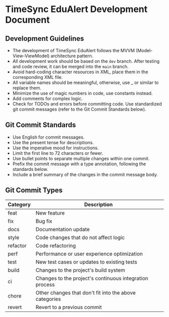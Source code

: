 # TimeSync EduAlert Development Document

## Development Guidelines
- The development of TimeSync EduAlert follows the MVVM (Model-View-ViewModel) architecture pattern.
- All development work should be based on the `dev` branch. After testing and code review, it can be merged into the `main` branch.
- Avoid hard-coding character resources in XML, place them in the corresponding XML file.
- All variable names should be meaningful, otherwise, use _ or similar to replace them.
- Minimize the use of magic numbers in code, use constants instead.
- Add comments for complex logic.
- Check for TODOs and errors before committing code. Use standardized git commit messages (refer to the Git Commit Standards below).

## Git Commit Standards
- Use English for commit messages.
- Use the present tense for descriptions.
- Use the imperative mood for instructions.
- Limit the first line to 72 characters or fewer.
- Use bullet points to separate multiple changes within one commit.
- Prefix the commit message with a type annotation, following the standards below.
- Include a brief summary of the changes in the commit message body.

## Git Commit Types
| Category | Description                     |
|----------|---------------------------------|
| feat     | New feature                     |
| fix      | Bug fix                         |
| docs     | Documentation update             |
| style    | Code changes that do not affect logic |
| refactor | Code refactoring                |
| perf     | Performance or user experience optimization |
| test     | New test cases or updates to existing tests |
| build    | Changes to the project's build system |
| ci       | Changes to the project's continuous integration process |
| chore    | Other changes that don't fit into the above categories |
| revert   | Revert to a previous commit      |
